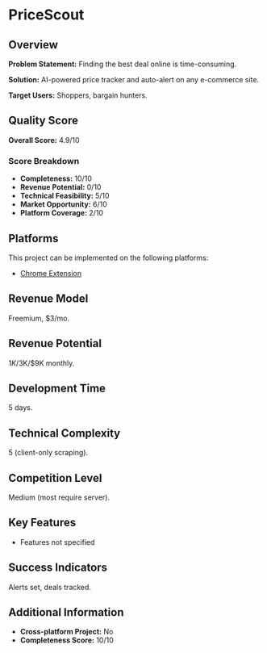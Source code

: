 # PriceScout

## Overview
**Problem Statement:** Finding the best deal online is time-consuming.

**Solution:** AI-powered price tracker and auto-alert on any e-commerce site.

**Target Users:** Shoppers, bargain hunters.

## Quality Score
**Overall Score:** 4.9/10

### Score Breakdown
- **Completeness:** 10/10
- **Revenue Potential:** 0/10
- **Technical Feasibility:** 5/10
- **Market Opportunity:** 6/10
- **Platform Coverage:** 2/10

## Platforms
This project can be implemented on the following platforms:
- [Chrome Extension](./platforms/chrome-extension/)

## Revenue Model
Freemium, $3/mo.

## Revenue Potential
$1K/$3K/$9K monthly.

## Development Time
5 days.

## Technical Complexity
5 (client-only scraping).

## Competition Level
Medium (most require server).

## Key Features
- Features not specified

## Success Indicators
Alerts set, deals tracked.

## Additional Information
- **Cross-platform Project:** No
- **Completeness Score:** 10/10
